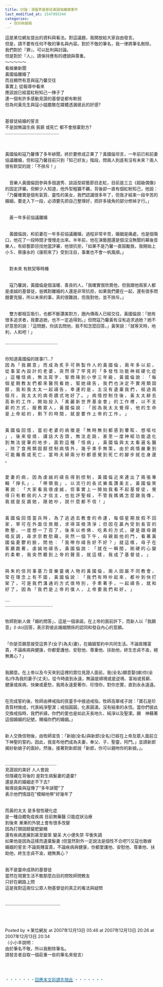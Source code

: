 ```yaml
---
title: 討論：演藝界基督徒黃國倫離婚事件
last_modified_at: 1547993344
categories:
  - 信仰與婚姻
---
```


這是某位網友提出的資料與看法。對這議題，我開放給大家自由發言。<br>但是，請不要有任何不敬的筆名與內容。對於不敬的筆名，我一律將筆名刪除。<br>我們對於『罪』，可以批判與討論。<br>但是對於『人』，請保持應有的禮貌與尊重。<br><!--more-->～～～～～<br>看娛樂新聞<br>黃國倫離婚了<br>而且顯然有意與寇乃馨交往<br>事實上 從報導中看來<br>應該說已經當紅粉知己一陣子了<br>連一個有許多感動見證的基督徒都有軟弱<br>但為何黃先生與寇小姐膽敢在媒體透漏彼此的好感?<br><br><br>基督徒結婚的誓言<br>不是說無論生病 貧窮 或死亡 都不會捨棄對方?<br>............................................<br><br><br><br>黃國倫和寇乃馨傳了多年緋聞，終於要修成正果了？黃國倫坦言，一年前已和前妻協議離婚，但和寇乃馨目前只到「知己好友」階段，問兩人到底有沒有未來？兩人很有默契的說：「不排斥！」<br><br><br>　音樂人黃國倫因參與多個選秀、談話型綜藝節目走紅，目前是三立《超級偶像》的固定評審。但鮮少人知道，他外型粗獷不羈，背後卻一直有個紅粉知己，他說：「乃馨確實是個有氣質、靈性的美女，我們認識很多年了，但我才結束一段辛苦的婚姻，要走入下一段，必須要先把自己整理好，把許多稜角的部分修掉才行。」<br><br><br>　黃一年多前協議離婚<br><br><br>　黃國倫說，和前妻在一年多前協議離婚，過程非常辛苦，婚姻是痛處，也是個傷口，他花了一段時間才慢慢走出來。半年前，他在演藝圈還是個沒沒無聞的幕後音樂人，有綜藝節目找他當評審，他很抗拒，「如果不是乃馨一直鼓勵我，我開始上小Ｓ、蔡康永的《康熙來了》受到注目，事業也不會一帆風順。」<br><br><br>　對未來 有默契等時機<br><br><br>　寇乃馨說，黃國倫是個溫暖、善良的人，「我確實很欣賞他，但我跟他兩家人都是虔誠的基督徒，爸媽對離婚的人還是非常抗拒，如果我們要在一起，還有很多問題要克服，所以未來的事，真的很難說，但我對他，並不排斥。」<br><br><br>　雙方都相互吸引，也都不斷讚美對方，圈內傳兩人已經交往，黃國倫說：「她有很多追求者，我要追她，也不一定追得到。」但問寇乃馨黃有沒有追求過她？她不好意思的說：「這問題，你該去問他，我不知怎麼回答。」黃笑說：「就等天時，地利，人和吧！」<br><br>...........................................<br><br><br>你知道黃國倫的故事ㄇ...?<br>因 為 「 我 願 意 」 而 成 為 炙 手 可 熱 製 作 人 的 黃 國 倫 ， 兩 年 多 以 前 ， 從 事 室 內 設 計 的 老 婆 ， 突 然 得 了 罕 見 的 「 多 發 性 功 能 神 經 硬 化 症 」 這 種 怪 病 ， 無 法 寫 字 、 智 商 降 到 小 學 三 年 級 ， 黃 國 倫 說 ： 「 每 個 星 期 教 友 們 都 來 醫 院 看 她 ， 幫 她 禱 告 ， 我 們 也 決 定 不 實 用 類 固 醇 ， 我 和 我 太 太 一 起 禱 告 ， 幸 運 的 是 ， 主 沒 有 遺 棄 我 們 ， 經 過 兩 個 月 ， 我 太 太 的 病 奇 蹟 式 地 好 了 。 」 病 情 控 制 住 後 ， 黃 太 太 辭 去 高 新 的 工 作 ， 開 始 投 入 「 美 麗 新 世 界 基 金 會 」 的 工 作 裡 ， 以 不 支 薪 的 方 式 ， 服 務 眾 人 ， 黃 國 倫 說 ： 「 因 為 我 太 太 覺 得 ， 他 的 生 命 是 上 帝 給 的 ， 剩 下 的 時 間 ， 就 是 要 作 上 帝 的 工 作 。 」<br><br><br>黃 國 倫 回 憶 ， 當 初 老 婆 的 病 徵 是 「 無 時 無 刻 都 感 到 暈 眩 、 想 嘔 吐 」 ， 後 來 發 燒 、 講 話 大 舌 頭 ， 無 法 走 路 ， 甚 至 一 度 神 經 功 能 退 化 到 無 法 提 筆 的 地 步 ， 面 對 這 種 「 怪 病 」 ， 黃 國 倫 與 太 太 看 遍 名 醫 ， 除 了 食 用 類 固 醇 控 制 病 情 外 ， 幾 乎 束 手 無 策 。 由 於 病 情 嚴 重 到 可 能 癱 瘓 或 死 亡 ， 當 時 夫 婦 兩 分 秒 都 感 覺 到 死 亡 的 腳 步 就 在 身 邊 。 <br><br><br>愛 妻 的 病 ， 因 為 虔 誠 的 禱 告 得 到 控 制 ， 黃 國 倫 近 來 連 出 了 兩 張 專 輯 「 掙 扎 」 、 「 帶 領 我 」 ， 以 流 行 的 各 式 樂 風 讚 美 主 。 黃 國 倫 笑 著 說 ： 「 大 家 看 我 很 虔 誠 ， 但 事 實 上 一 開 始 我 看 不 起 基 督 徒 ， 覺 得 只 有 軟 弱 的 人 才 信 主 ， 也 批 評 聖 經 ， 不 管 我 媽 媽 怎 麼 跟 我 傳 ， 我 就 是 反 諷 她 ， 跟 她 吵 ， 說 什 麼 都 不 信 ！ 」<br><br><br>黃 國 倫 回 憶 當 兵 時 ， 為 了 逃 過 去 教 會 的 命 運 ， 每 個 星 期 放 假 不 回 家 ， 寧 可 在 外 面 住 旅 館 ， 求 得 耳 根 清 淨 ； 但 因 在 贏 內 受 到 長 官 的 欺 壓 ， 一 度 想 一 了 百 了 ， 後 來 以 修 佛 、 吃 素 的 方 式 ， 硬 是 跟 母 親 唱 反 調 ， 尋 求 宗 教 慰 藉 。 突 然 一 個 下 午 ， 母 親 敲 他 的 門 ， 看 著 黃 國 倫 憂 鬱 的 臉 ， 問 他 ： 「 我 帶 你 禱 告 好 不 好 ？ 」 就 這 樣 ， 母 子 在 客 廳 跪 著 ， 虔 誠 地 禱 告 。 黃 國 倫 說 ： 「 就 在 一 瞬 間 ， 剛 硬 的 心 變 的 柔 軟 ， 我 突 然 聽 到 上 帝 的 聲 音 ， 就 這 樣 ， 我 成 了 基 督 徒 。 」<br><br><br>與 朱 約 信 同 事 基 力 音 樂 靈 魂 人 物 的 黃 國 倫 ， 兩 人 因 屬 不 同 教 會 ， 常 在 理 念 上 有 不 圖 ， 黃 國 倫 說 ： 「 我 們 有 時 吵 起 來 ， 都 吵 到 快 打 架 了 ， 可 是 我 們 溝 通 的 方 式 很 特 別 ， 手 牽 著 手 ， 一 起 禱 告 ， 就 和 好 了 。 因 為 「 我 們 是 上 帝 的 僕 人 ， 上 帝 要 我 們 和 好 。 」 <br><br>....<br>.......................................<br><br><br>牧師對新人做「婚約問答」，這是一個承諾，在上帝的面前許下，而新人以「我願意」(I do)回答，表示對彼此婚姻關係的認同和發自內心的意願。<br><br><br>「你是否願意接受這男子(女子)為夫(妻)，在婚姻誓約中共同生活。不論貧賤富貴，不論疾病與健康，你都愛護他、安慰他、尊重他、扶助他，終生忠貞不渝，絕無異心？」<br><br><br>我願意。在上帝以及今天來到這裡的眾位見證人面前，我(全名)願意娶(嫁)你(全名)作為我的妻子(丈夫)。從今時直到永遠，無論是順境或是逆境、富裕或貧窮、健康或疾病、快樂或憂愁，我將永遠愛著你、珍惜你，對你忠實，直到永永遠遠。<br><br><br>在完成誓約後，牧師由捧戒指的孩童手中接過戒指，牧師高舉戒子說：「寶石是珍貴質材做成，代表純淨聖潔；戒指圓圓，化表圓滿，沒有結束的永恆。當你們彼此交換戒指時，我們祈禱，你們的愛也是如此天長地久、純淨以及聖潔。願　神藉著這個婚姻的記號，賜福你們的婚姻。」<br><br><br>新人交換信物後，由牧師宣告：「新娘(全名)與新郎(全名)已經在上帝及眾人面前立下神聖的誓約。因此，我宣布他們成為夫妻，奉父、子、聖靈，阿門。」並請新郎揭紗新娘子的面紗。然後，接著對新郎說「新郎，你可以親吻你的新娘。」。<br><br><br>……………………………………<br>見證說的美好 人人會說<br>但隱藏在背後的 是對生病髮妻的遺棄? <br>還是真的婚姻走不下去?<br>報導說黃與寇傳了"多年誹聞"了<br>表示他們情誼在"模糊地帶"好幾年了<br><br><br>而黃的太太 是多發性硬化症<br>是一種自體免疫疾病 目前無藥醫 只能症狀治療<br>到後來 漸漸的外貌上會有很多改變 <br>因為打類固醇變肥變醜<br>還有疾病進展到甚至變笨 變呆 大小便失禁 平衡失調 <br>如果他是因為這樣而遺棄髮妻 (但當然對外一定說法是個性不合吧?)又寇也敢嫁<br>婚姻的誓言:不論貧賤富貴，不論疾病與健康，你都愛護他、安慰他、尊重他、扶助他，終生忠貞不渝，絕無異心？<br><br><br>我不是靈命成熟的基督徒<br>當然在現實生活不敢那麼白目的問牧師問教友<br>只好在網路上問<br>這是我對這兩位公眾人物基督徒的真正的看法與疑問<br><br><br>………………………………………<br><br><br><br><br>Posted by ＊某位網友 at 2007年12月13日 05:46  at 2007年12月13日 20:26   at 2007年12月13日 20:34 <br>（小小羊說明：<br>由於筆名不敬，所以我刪除筆名。<br>請發言者自取一個莊重一些的筆名來發言）<br><br><p>&nbsp;</p><p><font color="#008080">﹡﹡﹡﹡﹡﹡﹡</font><a href="http://blog.roodo.com/yml/archives/cat_144649.html" target="_blank"><font color="#006699">回應本文前請先按此</font></a><font color="#006699">&nbsp;﹡﹡﹡﹡﹡﹡﹡</font></p><br><br>
